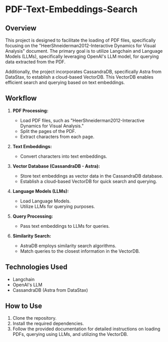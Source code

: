 # PDF-Text-Embeddings-Search

## Overview

This project is designed to facilitate the loading of PDF files, specifically focusing on the "HeerShneiderman2012-Interactive Dynamics for Visual Analysis" document. The primary goal is to utilize Langchain and Language Models (LLMs), specifically leveraging OpenAI's LLM model, for querying data extracted from the PDF.

Additionally, the project incorporates CassandraDB, specifically Astra from DataStax, to establish a cloud-based VectorDB. This VectorDB enables efficient search and querying based on text embeddings.

## Workflow

1. **PDF Processing:**
   - Load PDF files, such as "HeerShneiderman2012-Interactive Dynamics for Visual Analysis."
   - Split the pages of the PDF.
   - Extract characters from each page.

2. **Text Embeddings:**
   - Convert characters into text embeddings.

3. **Vector Database (CassandraDB - Astra):**
   - Store text embeddings as vector data in the CassandraDB database.
   - Establish a cloud-based VectorDB for quick search and querying.

4. **Language Models (LLMs):**
   - Load Language Models.
   - Utilize LLMs for querying purposes.

5. **Query Processing:**
   - Pass text embeddings to LLMs for queries.

6. **Similarity Search:**
   - AstraDB employs similarity search algorithms.
   - Match queries to the closest information in the VectorDB.

## Technologies Used

- Langchain
- OpenAI's LLM
- CassandraDB (Astra from DataStax)

## How to Use

1. Clone the repository.
2. Install the required dependencies.
3. Follow the provided documentation for detailed instructions on loading PDFs, querying using LLMs, and utilizing the VectorDB.
